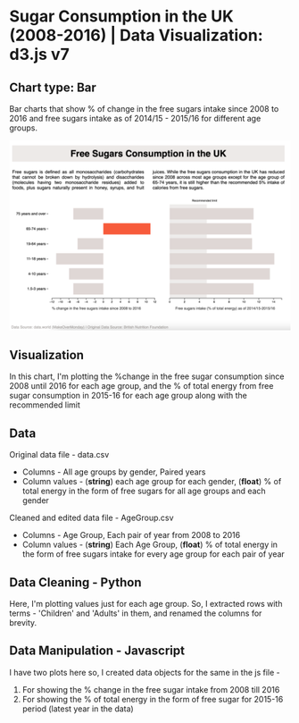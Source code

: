 # Sugar Consumption in the UK (2008-2016) | Data Visualization: d3.js v7

## Chart type: Bar

<!-- Description/ -->
Bar charts that show % of change in the free sugars intake since 2008 to 2016 and free sugars intake as of 2014/15 - 2015/16 for different age groups.


![UK Sugar Consumption](UKSugarConsumption.png)

## Visualization

<!-- Description/ -->
In this chart, I'm plotting the %change in the free sugar consumption since 2008 until 2016 for each age group, and the % of total energy from free sugar consumption in 2015-16 for each age group along with the recommended limit


## Data

<!-- Description/ -->
Original data file - data.csv

- Columns - All age groups by gender, Paired years
- Column values -  (**string**) each age group for each gender, (**float**) % of total energy in the form of free sugars for all age groups and each gender 


Cleaned and edited data file - AgeGroup.csv

- Columns - Age Group, Each pair of year from 2008 to 2016
- Column values - (**string**) Each Age Group, (**float**) % of total energy in the form of free sugars intake for every age group for each pair of year

## Data Cleaning - Python

<!-- Description/ -->
Here, I'm plotting values just for each age group. So, I extracted rows with terms - 'Children' and 'Adults' in them, and renamed the columns for brevity. 

## Data Manipulation - Javascript

<!-- Description/ -->
I have two plots here so, I created data objects for the same in the js file -
1. For showing the % change in the free sugar intake from 2008 till 2016
2. For showing the % of total energy in the form of free sugar for 2015-16 period (latest year in the data)


